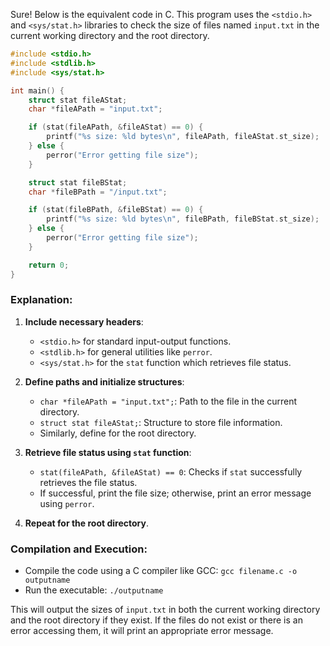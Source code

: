 Sure! Below is the equivalent code in C. This program uses the `<stdio.h>` and `<sys/stat.h>` libraries to check the size of files named `input.txt` in the current working directory and the root directory.

```c
#include <stdio.h>
#include <stdlib.h>
#include <sys/stat.h>

int main() {
    struct stat fileAStat;
    char *fileAPath = "input.txt";

    if (stat(fileAPath, &fileAStat) == 0) {
        printf("%s size: %ld bytes\n", fileAPath, fileAStat.st_size);
    } else {
        perror("Error getting file size");
    }

    struct stat fileBStat;
    char *fileBPath = "/input.txt";

    if (stat(fileBPath, &fileBStat) == 0) {
        printf("%s size: %ld bytes\n", fileBPath, fileBStat.st_size);
    } else {
        perror("Error getting file size");
    }

    return 0;
}
```

### Explanation:
1. **Include necessary headers**:
   - `<stdio.h>` for standard input-output functions.
   - `<stdlib.h>` for general utilities like `perror`.
   - `<sys/stat.h>` for the `stat` function which retrieves file status.

2. **Define paths and initialize structures**:
   - `char *fileAPath = "input.txt";`: Path to the file in the current directory.
   - `struct stat fileAStat;`: Structure to store file information.
   - Similarly, define for the root directory.

3. **Retrieve file status using `stat` function**:
   - `stat(fileAPath, &fileAStat) == 0`: Checks if `stat` successfully retrieves the file status.
   - If successful, print the file size; otherwise, print an error message using `perror`.

4. **Repeat for the root directory**.

### Compilation and Execution:
- Compile the code using a C compiler like GCC: `gcc filename.c -o outputname`
- Run the executable: `./outputname`

This will output the sizes of `input.txt` in both the current working directory and the root directory if they exist. If the files do not exist or there is an error accessing them, it will print an appropriate error message.
